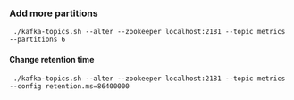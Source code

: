 
### Add more partitions

```
 ./kafka-topics.sh --alter --zookeeper localhost:2181 --topic metrics --partitions 6
 ```
 
#### Change retention time

```
 ./kafka-topics.sh --alter --zookeeper localhost:2181 --topic metrics --config retention.ms=86400000
```
